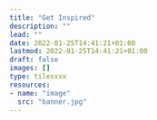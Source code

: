 ```yaml
---
title: "Get Inspired"
description: ""
lead: ""
date: 2022-01-25T14:41:21+01:00
lastmod: 2022-01-25T14:41:21+01:00
draft: false
images: []
type: tilesxxx
resources:
- name: "image"
  src: "banner.jpg"
---
```



